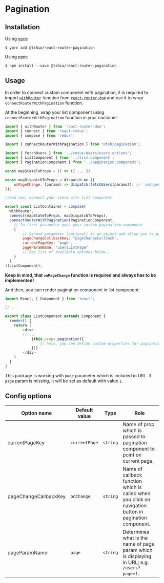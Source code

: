 # Pagination

## Installation

Using [yarn](https://yarnpkg.com/lang/en/):

    $ yarn add @tshio/react-router-pagination

Using [npm](https://www.npmjs.com/):

    $ npm install --save @tshio/react-router-pagination

## Usage

In order to connect custom component with pagination, it is required to import [`withRouter`](https://github.com/ReactTraining/react-router/blob/master/packages/react-router/docs/api/withRouter.md) function from [`react-router-dom`](https://github.com/ReactTraining/react-router/tree/master/packages/react-router-dom) and use it to wrap `connectRouterWithPagination` function.

At the beginning, wrap your list component using `connectRouterWithPagination` function in your container:

```js
import { withRouter } from 'react-router-dom';
import { connect } from 'react-redux';
import { compose } from 'redux';

import { connectRouterWithPagination } from '@tsh/pagination';

import { fetchUsers } from '../redux/users/users.actions';
import { ListComponent } from '../list.component';
import { PaginationComponent } from '../pagination.component';

const mapStateToProps = () => ({ ... })

const mapDispatchToProps = dispatch => ({
    onPageChange: (params) => dispatch(fetchUsers(params)); // `onPageChange` method will dispatch your redux action when page changes
});

//And now, connect your store with list component

export const ListContainer = compose(
  withRouter,
  connect(mapStateToProps, mapDispatchToProps),
  connectRouterWithPagination(PaginationComponent,
    // In first parameter pass your custom pagination component
    {
        // Second parameter (optional) is an object and allow you to pass config options
        pageChangeCallbackKey: "pageChangeCallback",
        currentPageKey: "page",
        pageParamName: "usersListPage"
        // See list of available options below..
    }
  )
)(ListComponent);
```
**Keep in mind, that `onPageChange` function is required and always has to be implemented!**

And then, you can render pagination component in list component:

```js
import React, { Component } from 'react';

// ...

export class ListComponent extends Component {
  render() {
    return (
        <div>
        // ...
            {this.props.pagination({
                // here, you can define custom properties for pagination component
            })}
        </div>
    )
  }
}
```

This package is working with `page` parameter which is included in URL. If `page` param is missing, it will be set as default with value `1`.

## Config options

|Option name|Default value|Type|Role|
|--- |--- |--- |--- |
|currentPageKey|`currentPage`|`string`|Name of prop which is passed to pagination component to point on current page.|
|pageChangeCallbackKey|`onChange`|`string`|Name of callback function which is called when you click on navigation button in pagination component.|
|pageParamName|`page`|`string`|Determines what is the name of page param which is displaying in URL; e.g. `/users?page=1`.|